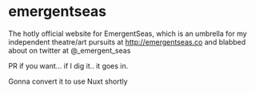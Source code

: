 # emergentseas

The hotly official website for EmergentSeas, which is an umbrella for my independent theatre/art pursuits at http://emergentseas.co and blabbed about on twitter at @_emergent_seas

PR if you want... if I dig it.. it goes in.

Gonna convert it to use Nuxt shortly
